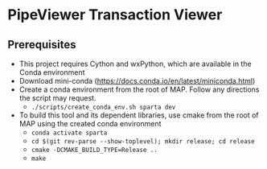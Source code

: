 # PipeViewer Transaction Viewer

## Prerequisites

- This project requires Cython and wxPython, which are available in the Conda environment
- Download mini-conda (https://docs.conda.io/en/latest/miniconda.html)
- Create a conda environment from the root of MAP.  Follow any directions the script may request.
  - `./scripts/create_conda_env.sh sparta dev`
- To build this tool and its dependent libraries, use cmake from the root of MAP using the created conda environment
  - `conda activate sparta`
  - `cd $(git rev-parse --show-toplevel); mkdir release; cd release`
  - `cmake -DCMAKE_BUILD_TYPE=Release ..`
  - `make`
